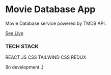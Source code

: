 # Movie Database App
Movie Database service powered by TMDB API.

[See Live](https://movie-database-gamma-sandy.vercel.app/)

### TECH STACK
REACT JS
CSS
TAILWIND CSS
REDUX

(In development..)
